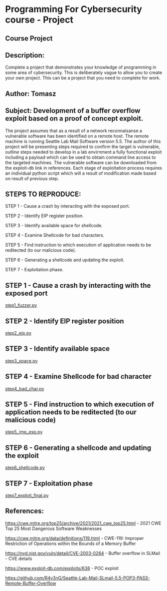 # Programming For Cybersecurity course - Project

##  Course Project
## Description:
Complete a project that demonstrates your knowledge of programming in some area of cybersecurity. This is deliberately vague to allow you to create your own project. This can be a project that you need to complete for work.


## Author: Tomasz
## Subject: Development of a buffer overflow exploit based on a proof of concept exploit.

The project assumes that as a result of a network reconnaisanse a vulnerable software has been identified on a remote host. The remote machine is running Seattle Lab Mail Software version 5.5. The author of this project will be presenting steps required to confirm the target is vulnerable, outline steps needed to develop in a lab envirnment a fully functional exploit including a payload which can be used to obtain command line access to the targeted machines. The vulnerable software can be downloaded from the exploit-db link in references. Each stage of exploitation process requires an individual python script which will a result of modification made based on result of previous step.

## STEPS TO REPRODUCE:
STEP 1 - Cause a crash by interacting with the exposed port.

STEP 2 - Identify EIP register position.

STEP 3 - Identify available space for shellcode.

STEP 4 - Examine Shellcode for bad characters.

STEP 5 - Find instruction to which execution of application needs to be reditected (to our malicious code).

STEP 6 - Generating a shellcode and updating the exploit.

STEP 7 - Exploitation phase.


## STEP 1 - Cause a crash by interacting with the exposed port

[step1_fuzzer.py](https://github.com/kodkoder/p4cs2021/blob/main/Course_Project/step1_fuzzer.py)

## STEP 2 - Identify EIP register position

[step2_eip.py](https://github.com/kodkoder/p4cs2021/blob/main/Course_Project/step2_eip.py)

## STEP 3 - Identify available space

[step3_space.py](https://github.com/kodkoder/p4cs2021/blob/main/Course_Project/step3_space.py)

## STEP 4 - Examine Shellcode for bad character

[step4_bad_char.py](https://github.com/kodkoder/p4cs2021/blob/main/Course_Project/step4_bad_char.py)

## STEP 5 - Find instruction to which execution of application needs to be reditected (to our malicious code)

[step5_jmp_esp.py](https://github.com/kodkoder/p4cs2021/blob/main/Course_Project/step5_jmp_esp.py)

## STEP 6 - Generating a shellcode and updating the exploit

[step6_shellcode.py](https://github.com/kodkoder/p4cs2021/blob/main/Course_Project/step6_shellcode.py)

## STEP 7 - Exploitation phase

[step7_exploit_final.py](https://github.com/kodkoder/p4cs2021/blob/main/Course_Project/step7_exploit_final.py)


## References:

https://cwe.mitre.org/top25/archive/2021/2021_cwe_top25.html - 2021 CWE Top 25 Most Dangerous Software Weaknesses

https://cwe.mitre.org/data/definitions/119.html  - CWE-119: Improper Restriction of Operations within the Bounds of a Memory Buffer

https://nvd.nist.gov/vuln/detail/CVE-2003-0264 - Buffer overflow in SLMail - CVE details

https://www.exploit-db.com/exploits/638 - POC exploit

https://github.com/R4v3nG/Seattle-Lab-Mail-SLmail-5.5-POP3-PASS-Remote-Buffer-Overflow
